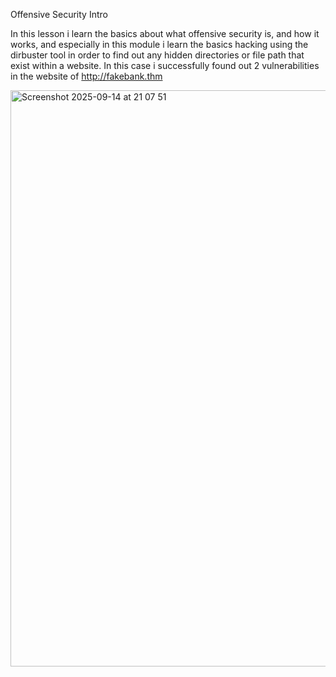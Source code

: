 Offensive Security Intro

In this lesson i learn the basics about what offensive security is, and how it works, and especially in this module i learn the basics hacking
using the dirbuster tool in order to find out any hidden directories or file path that exist within a website. In this case i successfully
found out 2 vulnerabilities in the website of http://fakebank.thm 


<img width="1435" height="922" alt="Screenshot 2025-09-14 at 21 07 51" src="https://github.com/user-attachments/assets/1b70272c-957c-4577-b6c4-94a547200efb" />
